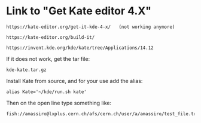 # Link to "Get Kate editor 4.X"

    https://kate-editor.org/get-it-kde-4-x/   (not working anymore)
    
    https://kate-editor.org/build-it/
    
    https://invent.kde.org/kde/kate/tree/Applications/14.12
    
    
If it does not work, get the tar file:

    kde-kate.tar.gz
    

Install Kate from source, and for your use add the alias:

    alias Kate='~/kde/run.sh kate'

Then on the open line type something like:

    fish://amassiro@lxplus.cern.ch/afs/cern.ch/user/a/amassiro/test_file.txt    
    


